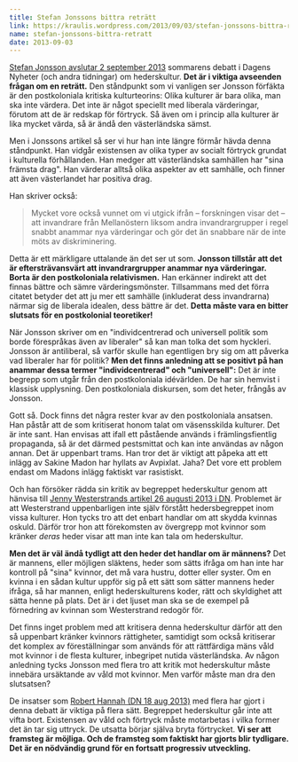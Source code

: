 ```yaml
---
title: Stefan Jonssons bittra reträtt
link: https://kraulis.wordpress.com/2013/09/03/stefan-jonssons-bittra-retratt/
name: stefan-jonssons-bittra-retratt
date: 2013-09-03
---
```

[Stefan Jonsson avslutar 2 september 2013](http://www.dn.se/kultur-noje/kulturdebatt/fortrycket-existerar-men-andra-kulturer-ar-inte-vasensskilda/) sommarens debatt i Dagens Nyheter (och andra tidningar) om hederskultur. **Det är i viktiga avseenden frågan om en reträtt.** Den ståndpunkt som vi vanligen ser Jonsson förfäkta är den postkoloniala kritiska kulturteorins: Olika kulturer är bara olika, man ska inte värdera. Det inte är något speciellt med liberala värderingar, förutom att de är redskap för förtryck. Så även om i princip alla kulturer är lika mycket värda, så är ändå den västerländska sämst.

Men i Jonssons artikel så ser vi hur han inte längre förmår hävda denna ståndpunkt. Han vidgår existensen av olika typer av socialt förtryck grundat i kulturella förhållanden. Han medger att västerländska samhällen har "sina främsta drag". Han värderar alltså olika aspekter av ett samhälle, och finner att även västerlandet har positiva drag.



Han skriver också:

> Mycket vore också vunnet om vi utgick ifrån – forskningen visar det – att invandrare från Mellanöstern liksom andra invandrargrupper i regel snabbt anammar nya värderingar och gör det än snabbare när de inte möts av diskriminering.

Detta är ett märkligare uttalande än det ser ut som. **Jonsson tillstår att det är eftersträvansvärt att invandrargrupper anammar nya värderingar. Borta är den postkoloniala relativismen.** Han erkänner indirekt att det finnas bättre och sämre värderingsmönster. Tillsammans med det förra citatet betyder det att ju mer ett samhälle (inkluderat dess invandrarna) närmar sig de liberala idealen, dess bättre är det. **Detta måste vara en bitter slutsats för en postkolonial teoretiker!**

När Jonsson skriver om en "individcentrerad och universell politik som borde förespråkas även av liberaler" så kan man tolka det som hyckleri. Jonsson är antiliberal, så varför skulle han egentligen bry sig om att påverka vad liberaler har för politik? **Men det finns anledning att se positivt på han anammar dessa termer "individcentrerad" och "universell":** Det är inte begrepp som utgår från den postkoloniala idévärlden. De har sin hemvist i klassisk upplysning. Den postkoloniala diskursen, som det heter, frångås av Jonsson.

Gott så. Dock finns det några rester kvar av den postkoloniala ansatsen. Han påstår att de som kritiserat honom talat om väsensskilda kulturer. Det är inte sant. Han envisas att ifall ett påstående används i främlingsfientlig propaganda, så är det därmed pestsmittat och kan inte användas av någon annan. Det är uppenbart trams. Han tror det är viktigt att påpeka att ett inlägg av Sakine Madon har hyllats av Avpixlat. Jaha? Det vore ett problem endast om Madons inlägg faktiskt var rasistiskt.

Och han försöker rädda sin kritik av begreppet hederskultur genom att hänvisa till [Jenny Westerstrands artikel 26 augusti 2013 i DN](http://www.dn.se/kultur-noje/kulturdebatt/har-ar-sanningen-i-debatten-om-hedersvald/). Problemet är att Westerstrand uppenbarligen inte själv förstått hedersbegreppet inom vissa kulturer. Hon tycks tro att det enbart handlar om att skydda kvinnas oskuld. Därför tror hon att förekomsten av övergrepp mot kvinnor som kränker *deras* heder visar att man inte kan tala om hederskultur.

**Men det är väl ändå tydligt att den heder det handlar om är männens?** Det är mannens, eller möjligen släktens, heder som sätts ifråga om han inte har kontroll på "sina" kvinnor, det må vara hustru, dotter eller syster. Om en kvinna i en sådan kultur uppför sig på ett sätt som sätter mannens heder ifråga, så har mannen, enligt hederskulturens koder, rätt och skyldighet att sätta henne på plats. Det är i det ljuset man ska se de exempel på förnedring av kvinnan som Westerstrand redogör för.

Det finns inget problem med att kritisera denna hederskultur därför att den så uppenbart kränker kvinnors rättigheter, samtidigt som också kritiserar det komplex av föreställningar som används för att rättfärdiga mäns våld mot kvinnor i de flesta kulturer, inbegripet nutida västerländska. Av någon anledning tycks Jonsson med flera tro att kritik mot hederskultur måste innebära ursäktande av våld mot kvinnor. Men varför måste man dra den slutsatsen?

De insatser som [Robert Hannah (DN 18 aug 2013)](http://www.dn.se/kultur-noje/kulturdebatt/fran-och-med-nu-ar-jag-mig-sjalv/) med flera har gjort i denna debatt är viktiga på flera sätt. Begreppet hederskultur går inte att vifta bort. Existensen av våld och förtryck måste motarbetas i vilka former det än tar sig uttryck. De utsatta börjar själva bryta förtrycket. **Vi ser att framsteg är möjliga. Och de framsteg som faktiskt har gjorts blir tydligare. Det är en nödvändig grund för en fortsatt progressiv utveckling.**

